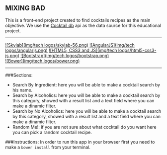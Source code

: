 ## MIXING BAD

This is a front-end project created to find cocktails recipes as the main objective.
We use the [Cocktail db](http://www.thecocktaildb.com) api as the data source for this educational project.

---

[![Skylab](img/tech logos/skylab-56.png)](http://www.skylabcoders.com/)
[![AngularJS](img/tech logos/angularjs.png)](https://angularjs.org/)
[![HTML5, CSS3 and JS](img/tech logos/html5-css3-js.png)](https://www.w3.org/)
[![Bootstrap](img/tech logos/bootstrap.png)](http://getbootstrap.com/)  
[![Bower](img/tech logos/bower.png)](https://bower.io//)

---

###Sections:
- Search By Ingredient: here you will be able to make a cocktail search by his name.
- Search by Alcoholics: here you will be able to make a cocktail search by this category, showed with a result list and a text field where you can make a dinamic filter.
- Search by No Alcoholics: here you will be able to make a cocktail search by this category, showed with a result list and a text field where you can make a dinamic filter.
- Random Me!: if you are not sure about what cocktail do you want here you can pick a random cocktail recipe.

###Instructions:
In order to run this app in your browser first you need to make a `bower install` from your terminal.
